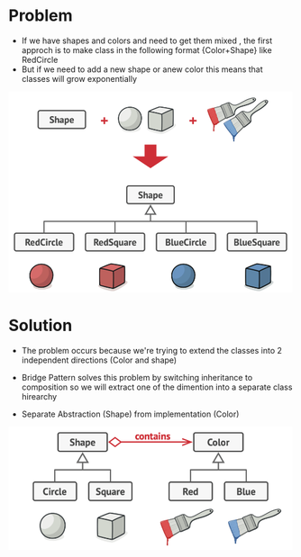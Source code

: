 # Problem

- If we have shapes and colors and need to get them mixed , the first approch is to make class in the following format {Color+Shape} like RedCircle
- But if we need to add a new shape or anew color this means that classes will grow  exponentially

![Scheme](problem.png)

# Solution

- The problem occurs because we're trying to extend the classes into 2 independent directions (Color and shape)

- Bridge Pattern solves this problem by switching inheritance to composition so we will extract one of the dimention into a separate class hirearchy 

- Separate Abstraction (Shape) from implementation (Color)

![Scheme](solution.png)